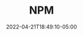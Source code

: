 ---
title: "NPM"
date: 2022-04-21T18:49:10-05:00
description: 'Qué es NPM y para qué sirve (instalar dependencias).'
---